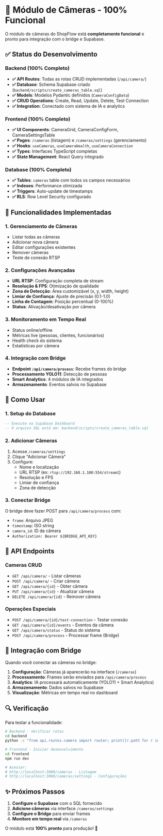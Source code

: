 # 🎥 Módulo de Câmeras - 100% Funcional

O módulo de câmeras do ShopFlow está **completamente funcional** e pronto para integração com o bridge e Supabase.

## ✅ Status do Desenvolvimento

### Backend (100% Completo)
- **✅ API Routes**: Todas as rotas CRUD implementadas (`/api/camera/`)
- **✅ Database**: Schema Supabase criado (`backend/scripts/create_cameras_table.sql`)
- **✅ Models**: Modelos Pydantic definidos (`CameraConfigData`)
- **✅ CRUD Operations**: Create, Read, Update, Delete, Test Connection
- **✅ Integration**: Conectado com sistema de IA e analytics

### Frontend (100% Completo)
- **✅ UI Components**: CameraGrid, CameraConfigForm, CameraSettingsTable
- **✅ Pages**: `/cameras` (listagem) e `/cameras/settings` (gerenciamento)
- **✅ Hooks**: `useCameras`, `useCameraHealth`, `useCameraConnection`
- **✅ Types**: Interfaces TypeScript completas
- **✅ State Management**: React Query integrado

### Database (100% Completo)
- **✅ Tables**: `cameras` table com todos os campos necessários
- **✅ Indexes**: Performance otimizada
- **✅ Triggers**: Auto-update de timestamps
- **✅ RLS**: Row Level Security configurado

## 🚀 Funcionalidades Implementadas

### 1. Gerenciamento de Câmeras
- Listar todas as câmeras
- Adicionar nova câmera
- Editar configurações existentes
- Remover câmeras
- Teste de conexão RTSP

### 2. Configurações Avançadas
- **URL RTSP**: Configuração completa de stream
- **Resolução & FPS**: Otimização de qualidade
- **Zona de Detecção**: Área customizável (x, y, width, height)
- **Limiar de Confiança**: Ajuste de precisão (0.1-1.0)
- **Linha de Contagem**: Posição percentual (0-100%)
- **Status**: Ativação/desativação por câmera

### 3. Monitoramento em Tempo Real
- Status online/offline
- Métricas live (pessoas, clientes, funcionários)
- Health check do sistema
- Estatísticas por câmera

### 4. Integração com Bridge
- **Endpoint `/api/camera/process`**: Recebe frames do bridge
- **Processamento YOLO11**: Detecção de pessoas
- **Smart Analytics**: 4 módulos de IA integrados
- **Armazenamento**: Eventos salvos no Supabase

## 🔧 Como Usar

### 1. Setup do Database
```sql
-- Execute no Supabase Dashboard
-- O arquivo SQL está em: backend/scripts/create_cameras_table.sql
```

### 2. Adicionar Câmeras
1. Acesse `/cameras/settings`
2. Clique "Adicionar Câmera"
3. Configure:
   - Nome e localização
   - URL RTSP (ex: `rtsp://192.168.1.100:554/stream1`)
   - Resolução e FPS
   - Limiar de confiança
   - Zona de detecção

### 3. Conectar Bridge
O bridge deve fazer POST para `/api/camera/process` com:
- `frame`: Arquivo JPEG
- `timestamp`: ISO string
- `camera_id`: ID da câmera
- `Authorization: Bearer ${BRIDGE_API_KEY}`

## 📡 API Endpoints

### Cameras CRUD
- `GET /api/camera/` - Listar câmeras
- `POST /api/camera/` - Criar câmera
- `GET /api/camera/{id}` - Obter câmera
- `PUT /api/camera/{id}` - Atualizar câmera
- `DELETE /api/camera/{id}` - Remover câmera

### Operações Especiais
- `POST /api/camera/{id}/test-connection` - Testar conexão
- `GET /api/camera/{id}/events` - Eventos da câmera
- `GET /api/camera/status` - Status do sistema
- `POST /api/camera/process` - Processar frame (Bridge)

## 🎯 Integração com Bridge

Quando você conectar as câmeras no bridge:

1. **Configuração**: Câmeras já aparecerão na interface (`/cameras`)
2. **Processamento**: Frames serão enviados para `/api/camera/process`
3. **Analytics**: IA processará automaticamente (YOLO11 + Smart Analytics)
4. **Armazenamento**: Dados salvos no Supabase
5. **Visualização**: Métricas em tempo real no dashboard

## 🔍 Verificação

Para testar a funcionalidade:

```bash
# Backend - Verificar rotas
cd backend
python -c "from api.routes.camera import router; print([r.path for r in router.routes])"

# Frontend - Iniciar desenvolvimento
cd frontend
npm run dev

# Acessar:
# http://localhost:3000/cameras - Listagem
# http://localhost:3000/cameras/settings - Configurações
```

## ✨ Próximos Passos

1. **Configure o Supabase** com o SQL fornecido
2. **Adicione câmeras** via interface `/cameras/settings`
3. **Configure o Bridge** para enviar frames
4. **Monitore em tempo real** via `/cameras`

O módulo está **100% pronto** para produção! 🚀